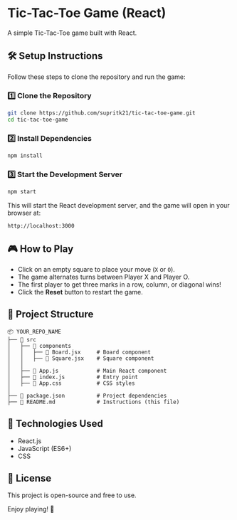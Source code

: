 # Tic-Tac-Toe Game (React)

A simple Tic-Tac-Toe game built with React.

## 🛠️ Setup Instructions

Follow these steps to clone the repository and run the game:

### 1️⃣ Clone the Repository
```sh
git clone https://github.com/supritk21/tic-tac-toe-game.git
cd tic-tac-toe-game
```

### 2️⃣ Install Dependencies
```sh
npm install
```

### 3️⃣ Start the Development Server
```sh
npm start
```

This will start the React development server, and the game will open in your browser at:
```
http://localhost:3000
```

## 🎮 How to Play
- Click on an empty square to place your move (`X` or `O`).
- The game alternates turns between Player X and Player O.
- The first player to get three marks in a row, column, or diagonal wins!
- Click the **Reset** button to restart the game.

## 📂 Project Structure
```
📦 YOUR_REPO_NAME
├── 📁 src
│   ├── 📁 components
│   │   ├── 📄 Board.jsx     # Board component
│   │   ├── 📄 Square.jsx    # Square component
│   │
│   ├── 📄 App.js            # Main React component
│   ├── 📄 index.js          # Entry point
│   ├── 📄 App.css           # CSS styles
│
├── 📄 package.json          # Project dependencies
├── 📄 README.md             # Instructions (this file)
```

## 🚀 Technologies Used
- React.js
- JavaScript (ES6+)
- CSS

## 📝 License
This project is open-source and free to use.

Enjoy playing! 🎉

